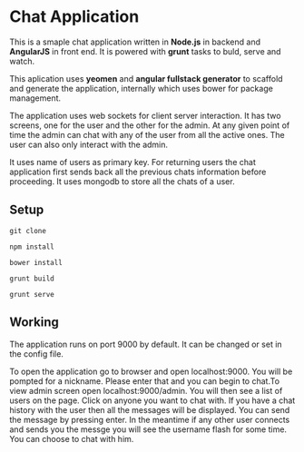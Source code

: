 # Chat Application

This is a smaple chat application written in **Node.js** in backend and **AngularJS** in front end. It is powered with **grunt** tasks to buld, serve and watch. 

This aplication uses **yeomen** and **angular fullstack generator** to scaffold and generate the application, internally which uses bower for package management. 

The application uses web sockets for client server interaction. It has two screens, one for the user and the other for the admin. At any given point of time the admin can chat with any of the user from all the active ones. The user can also only interact with the admin.

It uses name of users as primary key. For returning users the chat application first sends back all the previous chats information before proceeding. It uses mongodb to store all the chats of a user. 


## Setup
```
git clone

npm install

bower install

grunt build

grunt serve
```

## Working

The application runs on port 9000 by default. It can be changed or set in the config file.

To open the application go to browser and open localhost:9000. You will be pompted for a nickname. Please enter that and you can begin to chat.To view admin screen open localhost:9000/admin. You will then see a list of users on the page. Click on anyone you want to chat with. If you have a chat history with the user then all the messages will be displayed. You can send the message by pressing enter. In the meantime if any other user connects and sends you the messge you will see the username flash for some time. You can choose to chat with him.
